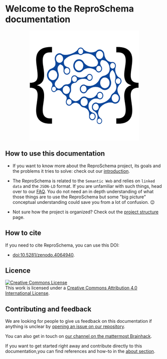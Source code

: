 # Welcome to the ReproSchema documentation

<img
src="./img/reproschema_logo.png"
alt="reposchema_logo"
style="width: 350px; height: auto; display: block; margin-left: auto;  margin-right: auto;"/>

## How to use this documentation

- If you want to know more about the ReproSchema project, its goals and the problems
it tries to solve: check out our [introduction](./01_introduction.md).

- The ReproSchema is related to the `Semantic Web` and relies on `linked data`
and the `JSON-LD` format. If you are unfamiliar with such things, head over to
our [FAQ](./98_FAQ.md). You do not need an in depth understanding of what those
things are to use the ReproSchema but some "big picture" conceptual understanding
could save you from a lot of confusion. 😉

- Not sure how the project is organized? Check out the [project structure](./20_project_structure)
page.

## How to cite

If you need to cite ReproSchema, you can use this DOI:

- [doi:10.5281/zenodo.4064940](https://doi.org/10.5281/zenodo.4064940).

## Licence

<a rel="license" href="http://creativecommons.org/licenses/by/4.0/"><img alt="Creative Commons License" style="border-width:0" src="https://i.creativecommons.org/l/by/4.0/88x31.png" /></a><br />This work is licensed under a <a rel="license" href="http://creativecommons.org/licenses/by/4.0/">Creative Commons Attribution 4.0 International License</a>.

## Contributing and feedback

We are looking for people to give us feedback on this documentation if anything
is unclear by [opening an issue on our repository](https://github.com/ReproNim/reproschema/issues).

You can also get in touch on [our channel on the mattermost Brainhack](https://mattermost.brainhack.org/brainhack/channels/repronim-reproschema).

If you want to get started right away and contribute directly to this
documentation,you can find references and how-to in the [about section](./100_about_this_doc.md).
